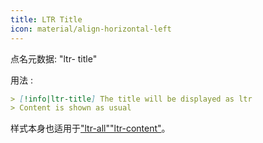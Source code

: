 ```yaml
---
title: LTR Title
icon: material/align-horizontal-left
---
```


点名元数据: "ltr- title"

用法 :
```md
> [!info|ltr-title] The title will be displayed as ltr
> Content is shown as usual
```

样式本身也适用于["ltr-all"](。/combined-styling/page-12.md)["ltr-content"](。/content-styling/page-2.md)。